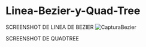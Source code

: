 # Linea-Bezier-y-Quad-Tree
SCREENSHOT DE LINEA DE BEZIER
![CapturaBezier](https://user-images.githubusercontent.com/55816360/70296476-c84afb80-17b8-11ea-8580-8add0858d467.PNG)


SCREENSHOT DE QUADTREE
